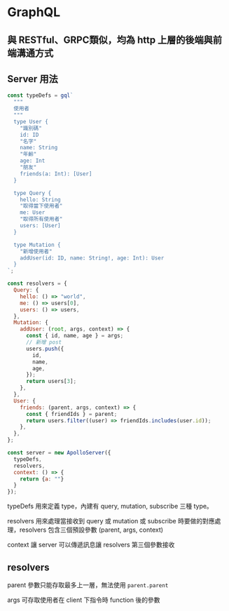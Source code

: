 # GraphQL

## 與 RESTful、GRPC類似，均為 http 上層的後端與前端溝通方式

## Server 用法 

```javascript
const typeDefs = gql`
  """
  使用者
  """
  type User {
    "識別碼"
    id: ID
    "名字"
    name: String
    "年齡"
    age: Int
    "朋友"
    friends(a: Int): [User]
  }

  type Query {
    hello: String
    "取得當下使用者"
    me: User
    "取得所有使用者"
    users: [User]
  }

  type Mutation {
    "新增使用者"
    addUser(id: ID, name: String!, age: Int): User
  }
`;

const resolvers = {
  Query: {
    hello: () => "world",
    me: () => users[0],
    users: () => users,
  },
  Mutation: {
    addUser: (root, args, context) => {
      const { id, name, age } = args;
      // 新增 post
      users.push({
        id,
        name,
        age,
      });
      return users[3];
    },
  },
  User: {
    friends: (parent, args, context) => {
      const { friendIds } = parent;
      return users.filter((user) => friendIds.includes(user.id));
    },
  },
};

const server = new ApolloServer({
  typeDefs,
  resolvers,
  context: () => {
    return {a: ""}
  }
});
```

typeDefs 用來定義 type，內建有 query, mutation, subscribe 三種 type。

resolvers 用來處理當接收到 query 或 mutation 或 subscribe 時要做的對應處理，resolvers 包含三個預設參數 \(parent, args, context\)

context 讓 server 可以傳遞訊息讓 resolvers 第三個參數接收

## resolvers

parent 參數只能存取最多上一層，無法使用 `parent.parent`

args 可存取使用者在 client 下指令時 function 後的參數



